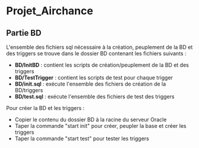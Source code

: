 # Projet_Airchance

## Partie BD

L'ensemble des fichiers sql nécessaire à la création, peuplement de la BD et des triggers se trouve dans le dossier BD contenant les fichiers suivants :

- **BD/InitBD** : contient les scripts de création/peuplement de la BD et des triggers
- **BD/TestTrigger** : contient les scripts de test pour chaque trigger
- **BD/init.sql** : exécute l'ensemble des fichiers de création de la BD/triggers
- **BD/test.sql** : exécute l'ensemble des fichiers de test des triggers

Pour créer la BD et les triggers :
- Copier le contenu du dossier BD à la racine du serveur Oracle
- Taper la commande "start init" pour créer, peupler la base et créer les triggers
- Taper la commande "start test" pour tester les triggers